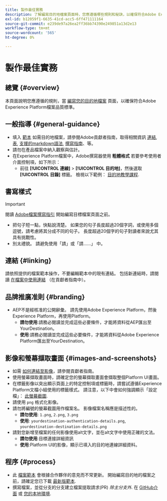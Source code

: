 ```yaml
---
title: 製作最佳實務
description: 了解編寫目的地檔案頁面時，您應遵循哪些規則和秘訣，以確保符合Adobe Experience Platform檔案品質標準。
exl-id: b12059f1-6635-41cd-acc5-6ff471111164
source-git-commit: e239de97a26ea2ff36bb74390e249851a13d2e13
workflow-type: tm+mt
source-wordcount: '565'
ht-degree: 0%

---
```


# 製作最佳實務

## 總覽 {#overview}

本頁面說明您應遵循的規則，當 [編寫您的目的地檔案](./documentation-instructions.md) 頁面，以確保符合Adobe Experience Platform檔案品質標準。

## 一般指導 {#general-guidance}

* 填入 [範本](./self-service-template.md) 如需目的地檔案，請參閱Adobe貢獻者指南，取得相關資訊 [連結](https://experienceleague.adobe.com/docs/contributor/contributor-guide/writing-essentials/linking.html?lang=en), [表](https://experienceleague.adobe.com/docs/contributor/contributor-guide/writing-essentials/markdown.html?lang=en#tables), [支援的markdown語法](https://experienceleague.adobe.com/docs/contributor/contributor-guide/writing-essentials/markdown.html?lang=en), [撰寫指南](https://experienceleague.adobe.com/docs/contributor/contributor-guide/writing-essentials/general-writing-guidance.html?lang=en)、等。
* 請勿在產品檔案中納入觀察與估計。
* 在Experience Platform檔案中，Adobe撰寫器使用 **粗體格式** 若要參考使用者介面控制項，如下所示：
   * 前往 **[!UICONTROL 連線]** > **[!UICONTROL 目的地]**，然後選取 **[!UICONTROL 目錄]** 標籤。 檢視以下範例： [目的地教學課程](https://experienceleague.adobe.com/docs/experience-platform/destinations/ui/activate/activate-batch-profile-destinations.html?lang=en#select-destination).

## 書寫樣式

>[!IMPORTANT]
>
>閱讀 [Adobe檔案撰寫指引](https://experienceleague.adobe.com/docs/contributor/contributor-guide/writing-essentials/general-writing-guidance.html?lang=en) 開始編寫目標檔案頁面之前。

* 把句子短一點，快點說清楚。 如果您的句子長度超過20個字詞，或使用多個逗號，請考慮將其分成不同的句子。 長度超過20個字的句子對讀者來說尤其具有挑戰性。
* 別太禮貌。 請避免使用「請」或「請……」 中。

## 連結 {#linking}

請依照提供的檔案範本操作，不要編輯範本中的現有連結。 包括新連結時，請閱讀 [在檔案中使用連結](https://experienceleague.adobe.com/docs/contributor/contributor-guide/writing-essentials/linking.html?lang=en) （在貢獻者指南中）。

## 品牌推廣准則 {#branding}

* AEP不是經核准的公開辭彙。 請先使用Adobe Experience Platform，然後Experience Platform，再使用Platform。
   * **請勿使用**:請務必閱讀並完成這些必要條件，才能將資料從AEP匯出至YourDestination。
   * **使用**:請務必閱讀並完成這些必要條件，才能將資料從Adobe Experience Platform匯出至YourDestination。

## 影像和螢幕擷取畫面 {#images-and-screenshots}

* 如需 [如何連結至影像](https://experienceleague.adobe.com/docs/contributor/contributor-guide/writing-essentials/markdown.html?lang=en#images)，請參閱貢獻者指南。
* 使用螢幕擷取畫面時，請確定您的螢幕擷取畫面會擷取整個Platform UI畫面。
* 在標籤影像以突出顯示頁面上的特定控制項或標籤時，請嘗試遵循Experience Platform文檔小組使用的標籤樣式。 請注意，以下中會如何強調顯示「設定檔」： [此螢幕截圖](/help/destinations/catalog/cloud-storage/amazon-s3.md#export-type-frequency).
* 請使用 `png` 格式化影像。
* 請勿將編號的螢幕截圖用作檔案名。 影像檔案名稱應是描述性的。
   * **請勿使用**: `1.png`, `2.png`, `3.png`
   * **使用**: `yourdestination-authentication-details.png`, `yourdestination-destination-details.png`
* 請對您新增至檔案的任何影像使用alt文字，並在alt文字中使用正確的文法。
   * **請勿使用**:目標連接詳細資訊
   * **使用**:Platform UI的影像，顯示已填入的目的地連線詳細資料。

## 程序 {#process}

* 此 [檔案範本](./self-service-template.md) 會根據合作夥伴的意見而不常更新。 開始編寫目的地的檔案之前，請確定您已下載 [最新版範本](../assets/docs-framework/yourdestination-template.zip).
* 撰寫檔案，並從分支的分支建立檔案提取請求(PR) *除主分支外*. 在 [GitHub介面](./use-github-interface-to-create-documentation.md#submit-review) 或 [您的本地環境](./work-in-local-environment.md#submit-review).
